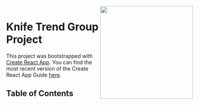 <img src="http://www.knifetrend.com/wp-content/uploads/2016/12/KTLOGO.png" width="250" align="right">

# Knife Trend Group Project

This project was bootstrapped with [Create React App](https://github.com/facebookincubator/create-react-app).
You can find the most recent version of the Create React App Guide [here](https://github.com/facebookincubator/create-react-app/blob/master/packages/react-scripts/template/README.md).

## Table of Contents
